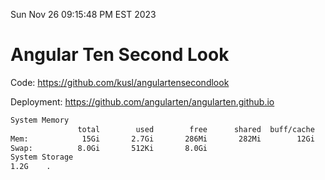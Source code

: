 Sun Nov 26 09:15:48 PM EST 2023

# Angular Ten Second Look

Code: https://github.com/kusl/angulartensecondlook

Deployment: https://github.com/angularten/angularten.github.io

```bash
System Memory
               total        used        free      shared  buff/cache   available
Mem:            15Gi       2.7Gi       286Mi       282Mi        12Gi        12Gi
Swap:          8.0Gi       512Ki       8.0Gi
System Storage
1.2G	.
```

